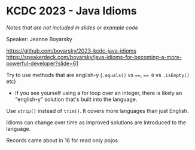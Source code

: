 # KCDC 2023 - Java Idioms

*Notes that are not included in slides or example code*  

Speaker: Jeanne Boyarsky  

<https://github.com/boyarsky/2023-kcdc-java-idioms>  
<https://speakerdeck.com/boyarsky/java-idioms-for-becoming-a-more-powerful-developer?slide=61>  

Try to use methods that are english-y (`.equals()` vs `==`, `== 0` vs `.isEmpty()` etc)  

- If you see yourself using a for loop over an integer, there is likely an "english-y" solution that's built into the language.  

Use `strip()` instead of `trim()`. It covers more languages than just English.  

Idioms can change over time as improved solutions are introduced to the language.  

Records came about in 16 for read only pojos

